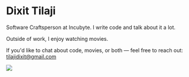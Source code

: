 # Dixit Tilaji

Software Craftsperson at Incubyte. I write code and talk about it a lot.

Outside of work, I enjoy watching movies.

If you'd like to chat about code, movies, or both — feel free to reach out: [tilajidixit@gmail.com](mailto:tilajidixit@gmail.com)

![](https://komarev.com/ghpvc/?username=dixitt5)
